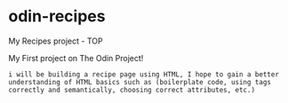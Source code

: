 # odin-recipes
My Recipes project - TOP


My First project on The Odin Project!

    i will be building a recipe page using HTML, I hope to gain a better understanding of HTML basics such as (boilerplate code, using tags correctly and semantically, choosing correct attributes, etc.)